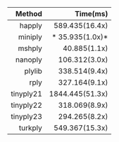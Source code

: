 |Method     |Time(ms)   |
----------:|----------:|
|happly     |    589.435(16.4x)|
|miniply    | *    35.935(1.0x)*|
|mshply     |     40.885(1.1x)|
|nanoply    |    106.312(3.0x)|
|plylib     |    338.514(9.4x)|
|rply       |    327.164(9.1x)|
|tinyply21  |   1844.445(51.3x)|
|tinyply22  |    318.069(8.9x)|
|tinyply23  |    294.265(8.2x)|
|turkply    |    549.367(15.3x)|
